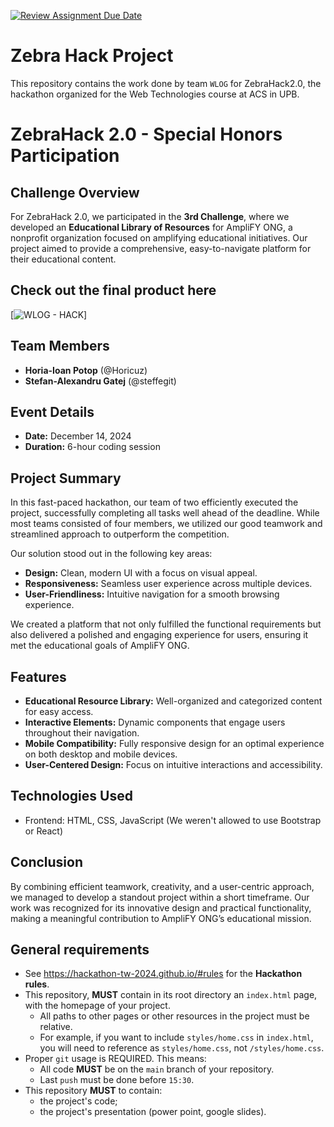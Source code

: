 [![Review Assignment Due Date](https://classroom.github.com/assets/deadline-readme-button-22041afd0340ce965d47ae6ef1cefeee28c7c493a6346c4f15d667ab976d596c.svg)](https://classroom.github.com/a/BpwsxHR1)
# Zebra Hack Project

This repository contains the work done by team `WLOG` for ZebraHack2.0, the hackathon organized for the Web Technologies course at ACS in UPB.

# ZebraHack 2.0 - Special Honors Participation

## Challenge Overview
For ZebraHack 2.0, we participated in the **3rd Challenge**, where we developed an **Educational Library of Resources** for AmpliFY ONG, a nonprofit organization focused on amplifying educational initiatives. Our project aimed to provide a comprehensive, easy-to-navigate platform for their educational content.

## Check out the final product here
[![WLOG - HACK](https://hackathon-tw-2024.github.io/zebrahack2-0-wlog/)]

## Team Members
- **Horia-Ioan Potop** (@Horicuz)  
- **Stefan-Alexandru Gatej** (@steffegit)

## Event Details
- **Date:** December 14, 2024
- **Duration:** 6-hour coding session

## Project Summary
In this fast-paced hackathon, our team of two efficiently executed the project, successfully completing all tasks well ahead of the deadline. While most teams consisted of four members, we utilized our good teamwork and streamlined approach to outperform the competition.

Our solution stood out in the following key areas:
- **Design:** Clean, modern UI with a focus on visual appeal.
- **Responsiveness:** Seamless user experience across multiple devices.
- **User-Friendliness:** Intuitive navigation for a smooth browsing experience.

We created a platform that not only fulfilled the functional requirements but also delivered a polished and engaging experience for users, ensuring it met the educational goals of AmpliFY ONG.

## Features
- **Educational Resource Library:** Well-organized and categorized content for easy access.
- **Interactive Elements:** Dynamic components that engage users throughout their navigation.
- **Mobile Compatibility:** Fully responsive design for an optimal experience on both desktop and mobile devices.
- **User-Centered Design:** Focus on intuitive interactions and accessibility.

## Technologies Used
- Frontend: HTML, CSS, JavaScript
(We weren't allowed to use Bootstrap or React)

## Conclusion
By combining efficient teamwork, creativity, and a user-centric approach, we managed to develop a standout project within a short timeframe. Our work was recognized for its innovative design and practical functionality, making a meaningful contribution to AmpliFY ONG’s educational mission.


## General requirements

- See https://hackathon-tw-2024.github.io/#rules for the **Hackathon rules**.
- This repository, **MUST**  contain in its root directory an `index.html` page, with the homepage of your project.
  - All paths to other pages or other resources in the project must be relative. 
  - For example, if you want to include `styles/home.css` in `index.html`, you will need to reference as `styles/home.css`, not `/styles/home.css`.
- Proper `git` usage is REQUIRED. This means:
  - All code **MUST** be on the `main` branch of your repository.
  - Last `push` must be done before `15:30`.
- This repository **MUST** to contain:
  - the project's code;
  - the project's presentation (power point, google slides).

